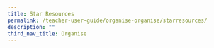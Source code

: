 ```yaml
---
title: Star Resources
permalink: /teacher-user-guide/organise-organise/starresources/
description: ""
third_nav_title: Organise
---
```

